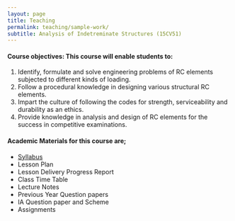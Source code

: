 ```yaml
---
layout: page
title: Teaching
permalink: teaching/sample-work/
subtitle: Analysis of Indetreminate Structures (15CV51)
---
```


#### Course objectives: This course will enable students to:

1. Identify, formulate and solve engineering problems of RC elements subjected to different kinds of loading.
2. Follow a procedural knowledge in designing various structural RC elements.
3. Impart the culture of following the codes for strength, serviceability and durability as an ethics.
4. Provide knowledge in analysis and design of RC elements for the success in competitive examinations. 

#### Academic Materials for this course are;

* [Syllabus](http://vtu.ac.in/pdf/cbcs/5sem/civilsyll.pdf)
* Lesson Plan
* Lesson Delivery Progress Report
* Class Time Table
* Lecture Notes
* Previous Year Question papers
* IA Question paper and Scheme
* Assignments









